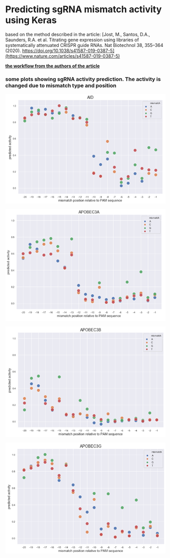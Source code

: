 # Predicting sgRNA mismatch activity using Keras

based on the method described in the article: [Jost, M., Santos, D.A., Saunders, R.A. et al. Titrating gene expression using libraries of systematically attenuated CRISPR guide RNAs. Nat Biotechnol 38, 355–364 (2020). https://doi.org/10.1038/s41587-019-0387-5](https://www.nature.com/articles/s41587-019-0387-5)

**[the workflow from the authors of the article](https://static-content.springer.com/esm/art%3A10.1038%2Fs41587-019-0387-5/MediaObjects/41587_2019_387_MOESM4_ESM.html)**

### some plots showing sgRNA activity prediction. The activity is changed due to mismatch type and  position

![aid](https://raw.githubusercontent.com/babinyurii/sgRNA-mismatch-activity/master/plots/aid.png)

![apobec3a](https://raw.githubusercontent.com/babinyurii/sgRNA-mismatch-activity/master/plots/apobec3a.png)

![apobec3b](https://raw.githubusercontent.com/babinyurii/sgRNA-mismatch-activity/master/plots/apobec3b.png)

![apobec3g](https://raw.githubusercontent.com/babinyurii/sgRNA-mismatch-activity/master/plots/apobec3g.png)


